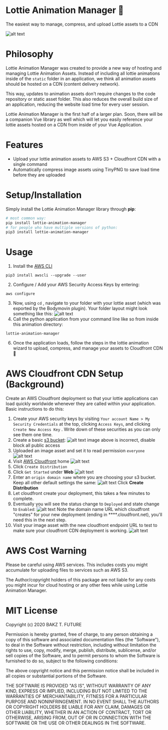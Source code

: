# Lottie Animation Manager :rocket:
The easiest way to manage, compress, and upload Lottie assets to a CDN

![alt text](documentation_images/application-screenshot.png "Lottie Animation Manager Command Line Application Screenshot")

# Philosophy
Lottie Animation Manager was created to provide a new way of hosting and managing Lottie Animation Assets.  Instead of including all lottie animations inside of the `static` folder in an application, we think all animation assets should be hosted on a CDN (content delivery network).  

This way, updates to animation assets don't require changes to the code repository or static asset folder.  This also reduces the overall build size of an application, reducing the website load time for every user session.

Lottie Animation Manager is the first half of a larger plan.  Soon, there will be a companion Vue library as well which will let you easily reference your lottie assets hosted on a CDN from inside of your Vue Application.

# Features
- Upload your lottie animation assets to AWS S3 + Cloudfront CDN with a single command
- Automatically compress image assets using TinyPNG to save load time before they are uploaded

# Setup/Installation
Simply install the Lottie Animation Manager library through **pip**:
```bash
# most common way:
pip install lottie-animation-manager
# for people who have multiple versions of python:
pip3 install lottie-animation-manager
```
# Usage
1. Install the [AWS CLI](https://docs.aws.amazon.com/cli/latest/userguide/install-linux.html)
```
pip3 install awscli --upgrade --user
```
2. Configure / Add your AWS Security Access Keys by entering:
```
aws configure
```
3. Now, using `cd` , navigate to your folder with your lottie asset (which was exported by the Bodymovin plugin).  Your folder layout might look something like this:
![alt text](documentation_images/sample_animation_folder_layout.png "Example Lottie Animation Export Directory")
5. Call the python application from your command line like so from inside this animation directory:
```
lottie-animation-manager
```
6. Once the application loads, follow the steps in the lottie animation wizard to upload, compress, and manage your assets to Cloudfront CDN :tada:

# AWS Cloudfront CDN Setup (Background)
Create an AWS Cloudfront deployment so that your lottie applications can load quickly worldwide whenever they are called within your application.
Basic instructions to do this:
1. Create your AWS security keys by visiting `Your account Name > My Security Credentials` at the top, clicking `Access Keys`, and clicking `Create New Access Key` .  Write down of these securities as you can only see them one time.
2. Create a basic [s3 bucket](https://s3.console.aws.amazon.com/s3/bucket/create):
![alt text](documentation_images/create_bucket.png "Create basic S3 bucket")
image above is incorrect, disable block all public access
3. Uploaded an image asset and set it to read permission `everyone`
![alt text](documentation_images/upload_test_image.png "Upload a test image")
4. Visit [AWS Cloudfront](https://console.aws.amazon.com/cloudfront/home?#) home
![alt text](documentation_images/cloudfront_home.png "Cloudfront home")
5. Click `Create Distribution`
6. Click `Get Started` under **Web**
![alt text](documentation_images/get_started.png "Create Distribution - Get Started")
7. Enter an `origin domain name` where you are choosing your s3 bucket.  Keep all other default settings the same:
![alt text](documentation_images/cloudfront_create.png "Create a distribution settings")
Click **Create Distribution**
8. Let cloudfront create your deployment, this takes a few minutes to complete.
9. Eventually you will see the status change to `Deployed` and state change to `Enabled`:
![alt text](documentation_images/deployed_distribution.png "Deployed CDN Distribution")
Note the domain name URL which cloudfront "creates" for your new deployment (ending in ****.cloudfront.net), you'll need this in the next step.
10. Visit your image asset with the new cloudfront endpoint URL to test to make sure your cloudfront CDN deployment is working.
![alt text](documentation_images/test_image_asset.png "Test your image asset on cloudfront")
# AWS Cost Warning
Please be careful using AWS services.  This includes costs you might accumulate for uploading files to services such as AWS S3.  

The Author/copyright holders of this package are not liable for any costs you might incur for cloud hosting or any other fees while using Lottie Animation Manager. 

# MIT License

Copyright (c) 2020 BAKZ T. FUTURE

Permission is hereby granted, free of charge, to any person obtaining a copy
of this software and associated documentation files (the "Software"), to deal
in the Software without restriction, including without limitation the rights
to use, copy, modify, merge, publish, distribute, sublicense, and/or sell
copies of the Software, and to permit persons to whom the Software is
furnished to do so, subject to the following conditions:

The above copyright notice and this permission notice shall be included in all
copies or substantial portions of the Software.

THE SOFTWARE IS PROVIDED "AS IS", WITHOUT WARRANTY OF ANY KIND, EXPRESS OR
IMPLIED, INCLUDING BUT NOT LIMITED TO THE WARRANTIES OF MERCHANTABILITY,
FITNESS FOR A PARTICULAR PURPOSE AND NONINFRINGEMENT. IN NO EVENT SHALL THE
AUTHORS OR COPYRIGHT HOLDERS BE LIABLE FOR ANY CLAIM, DAMAGES OR OTHER
LIABILITY, WHETHER IN AN ACTION OF CONTRACT, TORT OR OTHERWISE, ARISING FROM,
OUT OF OR IN CONNECTION WITH THE SOFTWARE OR THE USE OR OTHER DEALINGS IN THE
SOFTWARE.
